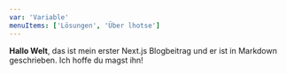 ```yaml
---
var: 'Variable'
menuItems: ['Lösungen', 'Über lhotse']
---
```


**Hallo Welt**, das ist mein erster Next.js Blogbeitrag und er ist in Markdown geschrieben.
Ich hoffe du magst ihn!
